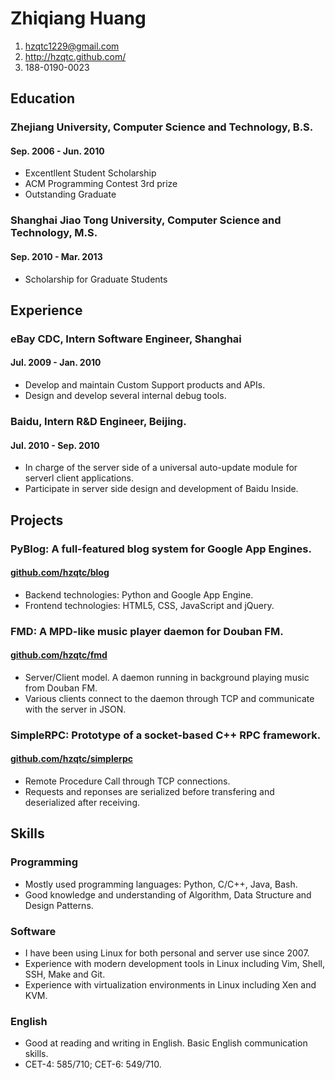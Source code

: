 # Zhiqiang Huang

1. <hzqtc1229@gmail.com>
2. <http://hzqtc.github.com/>
3. 188-0190-0023

## Education

### Zhejiang University, Computer Science and Technology, B.S.
#### Sep. 2006 - Jun. 2010

* Excentllent Student Scholarship
* ACM Programming Contest 3rd prize
* Outstanding Graduate

### Shanghai Jiao Tong University, Computer Science and Technology, M.S.
#### Sep. 2010 - Mar. 2013

* Scholarship for Graduate Students

## Experience

### eBay CDC, Intern Software Engineer, Shanghai
#### Jul. 2009 - Jan. 2010

* Develop and maintain Custom Support products and APIs.
* Design and develop several internal debug tools.

### Baidu, Intern R&D Engineer, Beijing.
#### Jul. 2010 - Sep. 2010

* In charge of the server side of a universal auto-update module for serverl client applications.
* Participate in server side design and development of Baidu Inside.

## Projects

### PyBlog: A full-featured blog system for Google App Engines.
#### [github.com/hzqtc/blog](https://github.com/hzqtc/blog)

* Backend technologies: Python and Google App Engine.
* Frontend technologies: HTML5, CSS, JavaScript and jQuery.

### FMD: A MPD-like music player daemon for Douban FM.
#### [github.com/hzqtc/fmd](https://github.com/hzqtc/fmd)

* Server/Client model. A daemon running in background playing music from Douban FM.
* Various clients connect to the daemon through TCP and communicate with the server in JSON.

### SimpleRPC: Prototype of a socket-based C++ RPC framework.
#### [github.com/hzqtc/simplerpc](https://github.com/hzqtc/simplerpc)

* Remote Procedure Call through TCP connections.
* Requests and reponses are serialized before transfering and deserialized after receiving.

## Skills

### Programming

* Mostly used programming languages: Python, C/C++, Java, Bash.
* Good knowledge and understanding of Algorithm, Data Structure and Design Patterns.

### Software

* I have been using Linux for both personal and server use since 2007.
* Experience with modern development tools in Linux including Vim, Shell, SSH, Make and Git.
* Experience with virtualization environments in Linux including Xen and KVM.

### English

* Good at reading and writing in English. Basic English communication skills.
* CET-4: 585/710; CET-6: 549/710.
